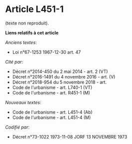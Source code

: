 # Article L451-1

(texte non reproduit).

**Liens relatifs à cet article**

_Anciens textes_:

  - Loi n°67-1253 1967-12-30 art. 47

_Cité par_:

  - Décret n°2014-450 du 2 mai 2014 - art. 2 (VT)
  - Décret n°2016-1491 du 4 novembre 2016 - art. (V)
  - Décret n°2018-954 du 5 novembre 2018 - art.
  - Code de l'urbanisme - art. L740-1 (VT)
  - Code de l'urbanisme - art. R451-1 (M)

_Nouveaux textes_:

  - Code de l'urbanisme - art. L451-4 (Ab)
  - Code de l'urbanisme - art. L451-4 (M)

_Codifié par_:

  - Décret n°73-1022 1973-11-08 JORF 13 NOVEMBRE 1973
